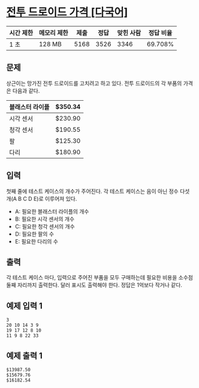 # [전투 드로이드 가격 [다국어]](https://www.acmicpc.net/problem/5361)

| 시간 제한 | 메모리 제한 | 제출 | 정답 | 맞힌 사람 | 정답 비율 |
| --- | --- | --- | --- | --- | --- |
| 1 초 | 128 MB | 5168 | 3526 | 3346 | 69.708% |

## 문제

상근이는 망가진 전투 드로이드를 고치려고 하고 있다. 전투 드로이드의 각 부품의 가격은 다음과 같다.

| 블래스터 라이플 | $350.34 |
| --- | --- |
| 시각 센서 | $230.90 |
| 청각 센서 | $190.55 |
| 팔 | $125.30 |
| 다리 | $180.90 |

## 입력

첫째 줄에 테스트 케이스의 개수가 주어진다. 각 테스트 케이스는 음이 아닌 정수 다섯 개(A B C D E)로 이루어져 있다.

- A: 필요한 블래스터 라이플의 개수
- B: 필요한 시각 센서의 개수
- C: 필요한 청각 센서의 개수
- D: 필요한 팔의 수
- E: 필요한 다리의 수

## 출력

각 테스트 케이스 마다, 입력으로 주어진 부품을 모두 구매하는데 필요한 비용을 소수점 둘째 자리까지 출력한다. 달러 표시도 출력해야 한다. 정답은 1억보다 작거나 같다.

## 예제 입력 1

```
3
20 10 14 3 9
19 17 12 8 10
11 9 8 22 33

```

## 예제 출력 1

```
$13987.50
$15679.76
$16182.54
```
